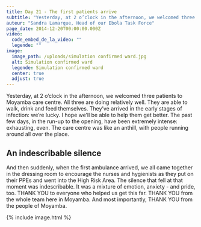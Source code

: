 ```yaml
---
title: Day 21 - The first patients arrive
subtitle: "Yesterday, at 2 o’clock in the afternoon, we welcomed three patients to Moyamba care centre..."
auteur: "Sandra Lamarque, Head of our Ebola Task Force"
page_date: 2014-12-20T00:00:00.000Z
video:
  code_embed_de_la_video: ""
  legende: ""
image:
  image_path: /uploads/simulation confirmed ward.jpg
  alt: Simulation confirmed ward
  legende: Simulation confirmed ward
  center: true
  adjust: true
---
```

Yesterday, at 2 o’clock in the afternoon, we welcomed three patients to Moyamba care centre. All three are doing relatively well. They are able to walk, drink and feed themselves. They’ve arrived in the early stages of infection: we’re lucky. I hope we’ll be able to help them get better. The past few days, in the run-up to the opening, have been extremely intense: exhausting, even. The care centre was like an anthill, with people running around all over the place.

## An indescribable silence

And then suddenly, when the first ambulance arrived, we all came together in the dressing room to encourage the nurses and hygienists as they put on their PPEs and went into the High Risk Area. The silence that fell at that moment was indescribable. It was a mixture of emotion, anxiety - and pride, too. THANK YOU to everyone who helped us get this far. THANK YOU from the whole team here in Moyamba. And most importantly, THANK YOU from the people of Moyamba.

{% include image.html %}